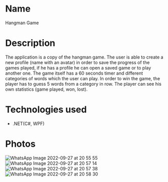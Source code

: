 # Name
Hangman Game

# Description
The application is a copy of the hangman game.
The user is able to create a new profile (name with an avatar) in order to save the progress of the games played, if he has a profile he can open a saved 
game or to play another one.
The game itself has a 60 seconds timer and different categories of words which the user can play.
In order to win the game, the player has to guess 5 words from a category in row.
The player can see his own statistics (game played, won, lost).

# Technologies used
- .NET(C#, WPF) 

# Photos
![WhatsApp Image 2022-09-27 at 20 55 55](https://user-images.githubusercontent.com/77210765/192602073-7832bdb5-f197-423e-b0c0-25e58cc1a9f0.jpeg)
![WhatsApp Image 2022-09-27 at 20 57 14](https://user-images.githubusercontent.com/77210765/192602082-dc090e81-f92a-40f8-a80c-19a2e4f0f788.jpeg)
![WhatsApp Image 2022-09-27 at 20 57 38](https://user-images.githubusercontent.com/77210765/192602091-7bd9084b-ed34-442c-b0b5-d8afdc206979.jpeg)
![WhatsApp Image 2022-09-27 at 20 58 30](https://user-images.githubusercontent.com/77210765/192602101-21369b95-4df9-4a41-82a3-906afd5a2ed4.jpeg)
